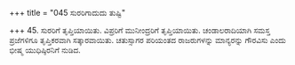 +++
title = "045 ಸುರರಿಗಾದುದು ತುಷ್ಟಿ"

+++
45. ಸುರರಿಗೆ ತೃಪ್ತಿಯಾಯಿತು. ವಿಪ್ರರಿಗೆ ಮುನೀಂದ್ರರಿಗೆ ತೃಪ್ತಿಯಾಯಿತು. ಚಂಡಾಲರಾದಿಯಾಗಿ ಸಮಸ್ತ ಪ್ರಜೆಗಳಿಗೂ ತೃಪ್ತಿಕರವಾಗಿ ಸತ್ಕಾರವಾಯಿತು. ಚತುಸ್ಸಾಗರ ಪರಿಯಂತದ ರಾಜರುಗಳನ್ನು ಮಾನ್ಯರನ್ನು ಗೌರವಿಸು ಎಂದು ಭೀಷ್ಮ ಯುಧಿಷ್ಠಿರನಿಗೆ ನುಡಿದ.